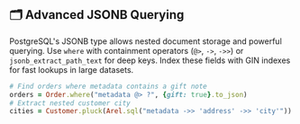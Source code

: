 ## 🗂️ Advanced JSONB Querying
PostgreSQL's JSONB type allows nested document storage and powerful querying. Use `where` with containment operators (`@>`, `->`, `->>`) or `jsonb_extract_path_text` for deep keys. Index these fields with GIN indexes for fast lookups in large datasets.

```ruby
# Find orders where metadata contains a gift note
orders = Order.where("metadata @> ?", {gift: true}.to_json)
# Extract nested customer city
cities = Customer.pluck(Arel.sql("metadata ->> 'address' ->> 'city'"))
```
